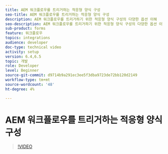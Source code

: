 ```yaml
---
title: AEM 워크플로우를 트리거하는 적응형 양식 구성
seo-title: AEM 워크플로우를 트리거하는 적응형 양식 구성
description: AEM 워크플로우를 트리거하기 위한 적응형 양식 구성의 다양한 옵션 이해
seo-description: AEM 워크플로우를 트리거하기 위한 적응형 양식 구성의 다양한 옵션 이해
sub-product: forms
feature: 워크플로우
topics: integrations
audience: developer
doc-type: technical video
activity: setup
version: 6.4,6.5
topic: 개발
role: Developer
level: Beginner
source-git-commit: d9714b9a291ec3ee5f3dba9723de72bb120d2149
workflow-type: tm+mt
source-wordcount: '48'
ht-degree: 4%

---
```



# AEM 워크플로우를 트리거하는 적응형 양식 구성


>[!VIDEO](https://video.tv.adobe.com/v/28316?quality=9&learn=on)

